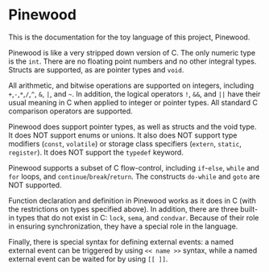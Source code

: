 Pinewood
========

This is the documentation for the toy language of this project, Pinewood.

Pinewood is like a very stripped down version of C. The only numeric type is
the `int`. There are no floating point numbers and no other integral types.
Structs are supported, as are pointer types and `void`.

All arithmetic, and bitwise operations are supported on integers,
including `+`,`-`,`*`,`/`,`^`, `&`, `|`, and `~`. In addition, the logical
operators `!`, `&&`, and `||` have their usual meaning in C when applied to
integer or pointer types. All standard C comparison operators are supported.

Pinewood does support pointer types, as well as structs and the void type. It
does NOT support enums or unions. It also does NOT support type modifiers
(`const`, `volatile`) or storage class specifiers (`extern`, `static`,
`register`). It does NOT support the `typedef` keyword.

Pinewood supports a subset of C flow-control, including `if`-`else`, `while` and  
`for` loops, and `continue`/`break`/`return`. The constructs `do-while` and `goto`
are NOT supported.

Function declaration and definition in Pinewood works as it does in C 
(with the restrictions on types specified above). In addition, there are three
built-in types that do not exist in C: `lock`, `sema`, and `condvar`. Because
of their role in ensuring synchronization, they have a special role in the
language.

Finally, there is special syntax for defining external events: a named
external event can be triggered by using `<< name >>` syntax, while a named
external event can be waited for by using `[[ ]]`.
